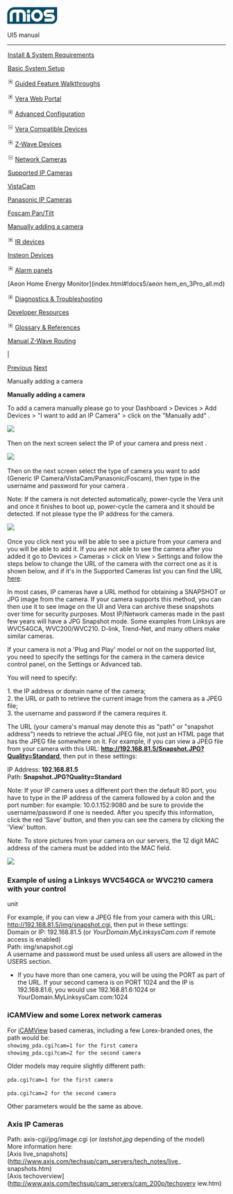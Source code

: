 ![](skins/mios/images/logo.png)

UI5 manual

  
---  
  
![](images/spacer.gif)[Install & System
Requirements](index.html#!docs5/installation_and_system_requirements_en_3Pro_all.md)

![](images/spacer.gif)[Basic System Setup ](index.html#!docs5/getting_started_en_3Pro_all.md)

![](skins/mios/images/plus.gif)[Guided Feature Walkthroughs
](features_en_3Pro_all.html)

![](skins/mios/images/plus.gif)[Vera Web Portal](index.html#!docs5/web_portal_en_3Pro_all.md)

![](skins/mios/images/plus.gif)[Advanced
Configuration](index.html#!docs5/advanced_configuration_en_3Pro_all.md)

![](skins/mios/images/minus.gif)[Vera Compatible
Devices](index.html#!docs5/supported_hardware_en_3Pro_all.md)

![](skins/mios/images/plus.gif)[Z-Wave Devices](index.html#!docs5/zwave_devices_en_3Pro_all.md)

![](skins/mios/images/minus.gif)[Network Cameras](index.html#!docs5/ip_camera_en_3Pro_all.md)

![](images/spacer.gif)[Supported IP Cameras](index.html#!docs5/supported_cameras_en_3Pro_all.md)

![](images/spacer.gif)[VistaCam](index.html#!docs5/vistacam_en_3Pro_all.md)

![](images/spacer.gif)[Panasonic IP Cameras](index.html#!docs5/panasonic_ip_cameras_en_3Pro_all.md)

![](images/spacer.gif)[Foscam Pan/Tilt](index.html#!docs5/foscam_en_3Pro_all.md)

![](images/spacer.gif)[Manually adding a camera](index.html#!docs5/ip_cameras_en_3Pro_all.md)

![](skins/mios/images/plus.gif)[IR devices](index.html#!docs5/infrared_en_3Pro_all.md)

![](images/spacer.gif)[Insteon Devices](index.html#!docs5/Insteon_en_3Pro_all.md)

![](skins/mios/images/plus.gif)[Alarm panels](index.html#!docs5/alarm,panel_en_3Pro_all.md)

![](images/spacer.gif)[Aeon Home Energy Monitor](index.html#!docs5/aeon hem_en_3Pro_all.md)

![](skins/mios/images/plus.gif)[Diagnostics &
Troubleshooting](index.html#!docs5/troubleshooting_en_3Pro_all.md)

![](images/spacer.gif)[Developer Resources](index.html#!docs5/developers_en_3Pro_all.md)

![](skins/mios/images/plus.gif)[Glossary &
References](index.html#!docs5/reference_en_3Pro_all.md)

![](images/spacer.gif)[Manual Z-Wave Routing](index.html#!docs5/ManualRoute_en_3Pro_all.md)

|

[Previous](index.html#!docs5/foscam_en_3Pro_all.html) [Next](infrared_en_3Pro_all.md)

Manually adding a camera

**Manually adding a camera**

  
To add a camera manually please go to your Dashboard > Devices > Add Devices >
"I want to add an IP Camera" > click on the "Manually add" .

  
![](/images/mios/man_add.png)  
  
Then on the next screen select the IP of your camera and press next .  
  
![](/images/mios/man_add_1.jpg)  
  
Then on the next screen select the type of camera you want to add (Generic IP
Camera/VistaCam/Panasonic/Foscam), then type in the username and password for
your camera .  
  
Note: If the camera is not detected automatically, power-cycle the Vera unit
and once it finishes to boot up, power-cycle the camera and it should be
detected. If not please type the IP address for the camera.  
  
![](/images/mios/man_add_2.png)  
  
Once you click next you will be able to see a picture from your camera and you
will be able to add it. If you are not able to see the camera after you added
it go to Devices > Cameras > click on View > Settings and follow the steps
below to change the URL of the camera with the correct one as it is shown
below, and if it's in the Supported Cameras list you can find the URL
[here](/supported_cameras_en_all_all.html).  
  

In most cases, IP cameras have a URL method for obtaining a SNAPSHOT or JPG
image from the camera. If your camera supports this method, you can then use
it to see image on the UI and Vera can archive these snapshots over time for
security purposes. Most IP/Network cameras made in the past few years will
have a JPG Snapshot mode. Some examples from Linksys are WVC54GCA,
WVC200/WVC210.  D-link, Trend-Net, and many others make similar cameras.

If your camera is not a 'Plug and Play' model or not on the supported list,
you need to specify the settings for the camera in the camera device control
panel, on the Settings or Advanced tab.

You will need to specify:

1\. the IP address or domain name of the camera;  
2\. the URL or path to retrieve the current image from the camera as a JPEG
file;  
3\. the username and password if the camera requires it.  

The URL (your camera's manual may denote this as "path" or "snapshot address")
needs to retrieve the actual JPEG file, not just an HTML page that has the
JPEG file somewhere on it. For example, if you can view a JPEG file from your
camera with this URL: **<http://192.168.81.5/Snapshot.JPG?Quality=Standard>**,
then put in these settings:

IP Address: **192.168.81.5**  
Path: **Snapshot.JPG?Quality=Standard**

Note: If your IP camera uses a different port then the default 80 port, you
have to type in the IP address of the camera followed by a colon and the port
number: for example:  10.0.1.152:9080 and be sure to provide the
username/password if one is needed. After you specify this information, click
the red 'Save' button, and then you can see the camera by clicking the 'View'
button.  

Note: To store pictures from your camera on our servers, the 12 digit MAC
address of the camera must be added into the MAC field.

![](/images/mios/UI5_IPconfCam.jpg)  

###  Example of using a Linksys WVC54GCA or WVC210 camera with your control
unit

For example, if you can view a JPEG file from your camera with this URL:
<http://192.168.81.5/img/snapshot.cgi>, then put in these settings:  
Domain or IP: 192.168.81.5 (or _YourDomain.MyLinksysCam.com_ if remote access
is enabled)  
Path: img/snapshot.cgi  
A username and password must be used unless all users are allowed in the USERS
section.  

  * If you have more than one camera, you will be using the PORT as part of the URL. If your second camera is on PORT 1024 and the IP is 192.168.81.6, you would use 192.168.81.6:1024 or YourDomain.MyLinksysCam.com:1024 

###  iCAMView and some Lorex network cameras

For [iCAMView](http://www.icamview.co.uk/) based cameras, including a few
Lorex-branded ones, the path would be:  
`showimg_pda.cgi?cam=1 for the first camera`  
`showimg_pda.cgi?cam=2 for the second camera`  

Older models may require slightly different path:  

`pda.cgi?cam=1 for the first camera`

`pda.cgi?cam=2 for the second camera`

Other parameters would be the same as above.

###  Axis IP Cameras

Path: axis-cgi/jpg/image.cgi (or _lastshot.jpg_ depending of the model)  
More information here:  
[Axis live_snapshots](http://www.axis.com/techsup/cam_servers/tech_notes/live_
snapshots.htm)  
[Axis techoverview](http://www.axis.com/techsup/cam_servers/cam_200p/techoverv
iew.htm)

  

